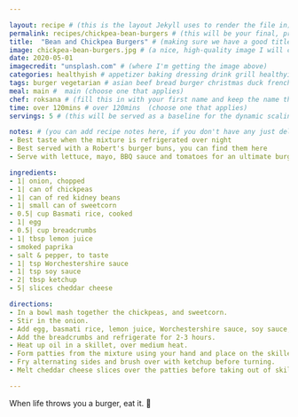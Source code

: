 ```yaml
---

layout: recipe # (this is the layout Jekyll uses to render the file in)
permalink: recipes/chickpea-bean-burgers # (this will be your final, pretty URL)
title:  "Bean and Chickpea Burgers" # (making sure we have a good title)
image: chickpea-bean-burgers.jpg # (a nice, high-quality image I will carefully select for you)
date: 2020-05-01
imagecredit: "unsplash.com" # (where I'm getting the image above)
categories: healthyish # appetizer baking dressing drink grill healthyish marinade oven pickling quick raw salad sandwich sauce snack soup
tags: burger vegetarian # asian beef bread burger christmas duck french fruit indian italian mexican nuts pasta pork poultry rice seafood thanksgiving vegetarian
meal: main #  main (choose one that applies)
chef: roksana # (fill this in with your first name and keep the name the same for all your recipes, since each chef has his own collection of recipes)
time: over 120mins # over 120mins  (choose one that applies)
servings: 5 # (this will be served as a baseline for the dynamic scaling)

notes: # (you can add recipe notes here, if you don't have any just delete this whole section and it won't be processed)
- Best taste when the mixture is refrigerated over night 
- Best served with a Robert's burger buns, you can find them here 
- Serve with lettuce, mayo, BBQ sauce and tomatoes for an ultimate burger taste

ingredients:
- 1| onion, chopped
- 1| can of chickpeas 
- 1| can of red kidney beans 
- 1| small can of sweetcorn
- 0.5| cup Basmati rice, cooked 
- 1| egg 
- 0.5| cup breadcrumbs 
- 1| tbsp lemon juice 
- smoked paprika
- salt & pepper, to taste
- 1| tsp Worchestershire sauce
- 1| tsp soy sauce
- 2| tbsp ketchup 
- 5| slices cheddar cheese

directions:
- In a bowl mash together the chickpeas, and sweetcorn.
- Stir in the onion.
- Add egg, basmati rice, lemon juice, Worchestershire sauce, soy sauce, and spices the the mix and combine.
- Add the breadcrumbs and refrigerate for 2-3 hours.
- Heat up oil in a skillet, over medium heat.
- Form patties from the mixture using your hand and place on the skillet. 
- Fry alternating sides and brush over with ketchup before turning.
- Melt cheddar cheese slices over the patties before taking out of skillet.

--- 
```

<!-- Below is the description, just write what you want or leave it empty 😁 -->
When life throws you a burger, eat it. 🔪 